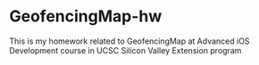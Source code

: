 # GeofencingMap-hw
This is my homework related to GeofencingMap at Advanced iOS Development course in UCSC Silicon Valley Extension program

